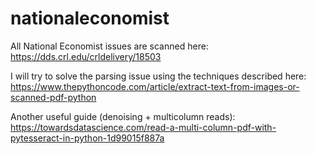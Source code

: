 # nationaleconomist

All National Economist issues are scanned here: https://dds.crl.edu/crldelivery/18503

I will try to solve the parsing issue using the techniques described here: https://www.thepythoncode.com/article/extract-text-from-images-or-scanned-pdf-python

Another useful guide (denoising + multicolumn reads): https://towardsdatascience.com/read-a-multi-column-pdf-with-pytesseract-in-python-1d99015f887a
